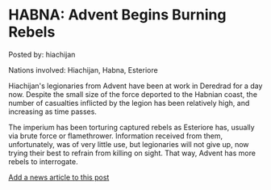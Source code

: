 # HABNA: Advent Begins Burning Rebels

Posted by: hiachijan

Nations involved: Hiachijan, Habna, Esteriore

Hiachijan's legionaries from Advent have been at work in Deredrad for a day now. Despite the small size of the force deported to the Habnian coast, the number of casualties inflicted by the legion has been relatively high, and increasing as time passes.

The imperium has been torturing captured rebels as Esteriore has, usually via brute force or flamethrower. Information received from them, unfortunately, was of very little use, but legionaries will not give up, now trying their best to refrain from killing on sight. That way, Advent has more rebels to interrogate.

[Add a news article to this post](http://solborg.xyz/rp/admin.php?event=2016-11-14_advent-begins-burning-rebels-hiachijan)

